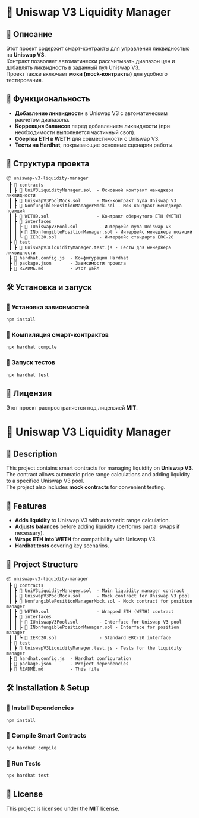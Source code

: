 # 🦄 Uniswap V3 Liquidity Manager

## 📖 Описание
Этот проект содержит смарт-контракты для управления ликвидностью на **Uniswap V3**.  
Контракт позволяет автоматически рассчитывать диапазон цен и добавлять ликвидность в заданный пул Uniswap V3.  
Проект также включает **моки (mock-контракты)** для удобного тестирования.

## 🚀 Функциональность
- **Добавление ликвидности** в Uniswap V3 с автоматическим расчетом диапазона.
- **Коррекция балансов** перед добавлением ликвидности (при необходимости выполняется частичный своп).
- **Обертка ETH в WETH** для совместимости с Uniswap V3.
- **Тесты на Hardhat**, покрывающие основные сценарии работы.

## 📂 Структура проекта
```
📦 uniswap-v3-liquidity-manager
 ┣ 📂 contracts
 ┃ ┣ 📜 UniV3LiquidityManager.sol  - Основной контракт менеджера ликвидности
 ┃ ┣ 📜 UniswapV3PoolMock.sol      - Мок-контракт пула Uniswap V3
 ┃ ┣ 📜 NonfungiblePositionManagerMock.sol - Мок-контракт менеджера позиций
 ┃ ┣ 📜 WETH9.sol                  - Контракт обернутого ETH (WETH)
 ┃ ┣ 📂 interfaces
 ┃ ┃ ┣ 📜 IUniswapV3Pool.sol        - Интерфейс пула Uniswap V3
 ┃ ┃ ┣ 📜 INonfungiblePositionManager.sol - Интерфейс менеджера позиций
 ┃ ┃ ┗ 📜 IERC20.sol                - Интерфейс стандарта ERC-20
 ┣ 📂 test
 ┃ ┣ 📜 UniswapV3LiquidityManager.test.js - Тесты для менеджера ликвидности
 ┣ 📜 hardhat.config.js  - Конфигурация Hardhat
 ┣ 📜 package.json       - Зависимости проекта
 ┣ 📜 README.md          - Этот файл
```

## 🛠 Установка и запуск

### 🔹 Установка зависимостей
```sh
npm install
```

### 🔹 Компиляция смарт-контрактов
```sh
npx hardhat compile
```

### 🔹 Запуск тестов
```sh
npx hardhat test
```

## 📜 Лицензия
Этот проект распространяется под лицензией **MIT**.


# 🦄 Uniswap V3 Liquidity Manager

## 📖 Description
This project contains smart contracts for managing liquidity on **Uniswap V3**.  
The contract allows automatic price range calculations and adding liquidity to a specified Uniswap V3 pool.  
The project also includes **mock contracts** for convenient testing.

## 🚀 Features
- **Adds liquidity** to Uniswap V3 with automatic range calculation.
- **Adjusts balances** before adding liquidity (performs partial swaps if necessary).
- **Wraps ETH into WETH** for compatibility with Uniswap V3.
- **Hardhat tests** covering key scenarios.

## 📂 Project Structure
```
📦 uniswap-v3-liquidity-manager
 ┣ 📂 contracts
 ┃ ┣ 📜 UniV3LiquidityManager.sol  - Main liquidity manager contract
 ┃ ┣ 📜 UniswapV3PoolMock.sol      - Mock contract for Uniswap V3 pool
 ┃ ┣ 📜 NonfungiblePositionManagerMock.sol - Mock contract for position manager
 ┃ ┣ 📜 WETH9.sol                  - Wrapped ETH (WETH) contract
 ┃ ┣ 📂 interfaces
 ┃ ┃ ┣ 📜 IUniswapV3Pool.sol        - Interface for Uniswap V3 pool
 ┃ ┃ ┣ 📜 INonfungiblePositionManager.sol - Interface for position manager
 ┃ ┃ ┗ 📜 IERC20.sol                - Standard ERC-20 interface
 ┣ 📂 test
 ┃ ┣ 📜 UniswapV3LiquidityManager.test.js - Tests for the liquidity manager
 ┣ 📜 hardhat.config.js  - Hardhat configuration
 ┣ 📜 package.json       - Project dependencies
 ┣ 📜 README.md          - This file
```

## 🛠 Installation & Setup

### 🔹 Install Dependencies
```sh
npm install
```

### 🔹 Compile Smart Contracts
```sh
npx hardhat compile
```

### 🔹 Run Tests
```sh
npx hardhat test
```

## 📜 License
This project is licensed under the **MIT** license.